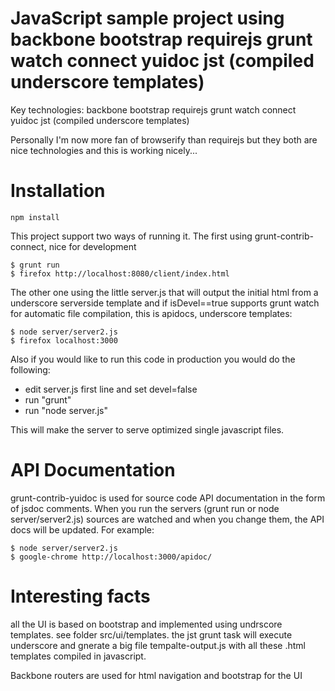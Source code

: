 JavaScript sample project using backbone bootstrap requirejs grunt watch connect yuidoc jst (compiled underscore templates)
=============

Key technologies:
backbone bootstrap requirejs grunt watch connect yuidoc jst (compiled underscore templates)

Personally I'm now more fan of browserify than requirejs but they both are nice technologies and this is working nicely...

# Installation

    npm install

This project support two ways of running it. The first using grunt-contrib-connect, nice for development

    $ grunt run
    $ firefox http://localhost:8080/client/index.html

The other one using the little server.js that will output the initial html from a underscore serverside template and if isDevel==true supports grunt watch for automatic file compilation, this is apidocs, underscore templates: 

    $ node server/server2.js
    $ firefox localhost:3000

Also if you would like to run this code in production you would do the following: 

* edit server.js first line and set devel=false
* run "grunt"
* run "node server.js"

This will make the server to serve optimized single javascript files.

# API Documentation

grunt-contrib-yuidoc is used for source code API  documentation in the form of jsdoc comments. When you run the servers (grunt run or node server/server2.js) sources are watched and when you change them, the API docs will be updated. For example:

    $ node server/server2.js
    $ google-chrome http://localhost:3000/apidoc/

# Interesting facts

all the UI is based on bootstrap and implemented using undrscore templates. see folder src/ui/templates. the jst grunt task will execute underscore and gnerate a big file tempalte-output.js with all these .html templates compiled in javascript. 

Backbone routers are used for html navigation and bootstrap for the UI
